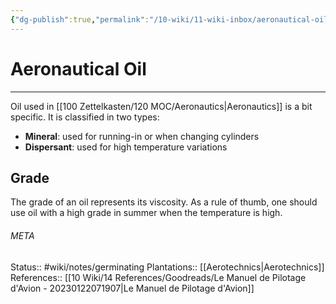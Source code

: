 ```yaml
---
{"dg-publish":true,"permalink":"/10-wiki/11-wiki-inbox/aeronautical-oil-20230124053521/"}
---
```


# Aeronautical Oil
---
Oil used in [[100 Zettelkasten/120 MOC/Aeronautics\|Aeronautics]] is a bit specific. It is classified in two types:
- **Mineral**: used for running-in or when changing cylinders
- **Dispersant**: used for high temperature variations

## Grade
The grade of an oil represents its viscosity. As a rule of thumb, one should use oil with a high grade in summer when the temperature is high.



###### META
Status:: #wiki/notes/germinating 
Plantations:: [[Aerotechnics\|Aerotechnics]]
References:: [[10 Wiki/14 References/Goodreads/Le Manuel de Pilotage d'Avion - 20230122071907\|Le Manuel de Pilotage d'Avion]]
